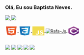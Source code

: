 ### Olá, Eu sou Baptista Neves.

<div>
  <a href="https://github.com/baptistaneves">
  <img height="180em" src="https://github-readme-stats.vercel.app/api?username=baptistaneves&show_icons=true&theme=dracula&include_all_commits=true&count_private=true"/>
  <img height="180em" src="https://github-readme-stats.vercel.app/api/top-langs/?username=baptistaneves&layout=compact&langs_count=7&theme=dracula"/>
</div>
<div style="display: inline_block"><br>
  <img align="center" alt="Rafa-HTML" height="30" width="40" src="https://raw.githubusercontent.com/devicons/devicon/master/icons/html5/html5-original.svg">
  <img align="center" alt="Rafa-CSS" height="30" width="40" src="https://raw.githubusercontent.com/devicons/devicon/master/icons/css3/css3-original.svg">
  <img align="center" alt="Rafa-Js" height="30" width="40" src="https://raw.githubusercontent.com/devicons/devicon/master/icons/javascript/javascript-plain.svg">
  <img align="center" alt="Rafa-Js" height="30" width="40" src="https://cdn.jsdelivr.net/gh/devicons/devicon/icons/angularjs/angularjs-original.svg" />
  <img align="center" alt="Rafa-Csharp" height="30" width="40" src="https://raw.githubusercontent.com/devicons/devicon/master/icons/csharp/csharp-original.svg">
</div>
  
##
<div> 
  <a href = "mailto:baptistafirminoneves@gmail.com"><img src="https://img.shields.io/badge/-Gmail-%23333?style=for-the-badge&logo=gmail&logoColor=white" target="_blank"></a>
  <a href="https://www.linkedin.com/in/baptista-neves-22b175185" target="_blank"><img src="https://img.shields.io/badge/-LinkedIn-%230077B5?style=for-the-badge&logo=linkedin&logoColor=white" target="_blank"></a> 
  <a href="https://chatwith.io/s/baptista-neves" target="_blank"><img src="https://img.shields.io/badge/WhatsApp-25D366?style=for-the-badge&logo=whatsapp&logoColor=white"></a> 
   <a href="https://t.me/baptistaneves" target="_blank"><img src="https://img.shields.io/badge/Telegram-2CA5E0?style=for-the-badge&logo=telegram&logoColor=white"></a> 
  <a href="https://www.facebook.com/batistafirmino.neves" target="_blank"><img src="https://img.shields.io/badge/Facebook-1877F2?style=for-the-badge&logo=facebook&logoColor=white"></a> 
  
 <!-- ![Snake animation](https://github.com/baptistaneves/baptistaneves/blob/output/github-contribution-grid-snake.svg)-->
 
</div>
